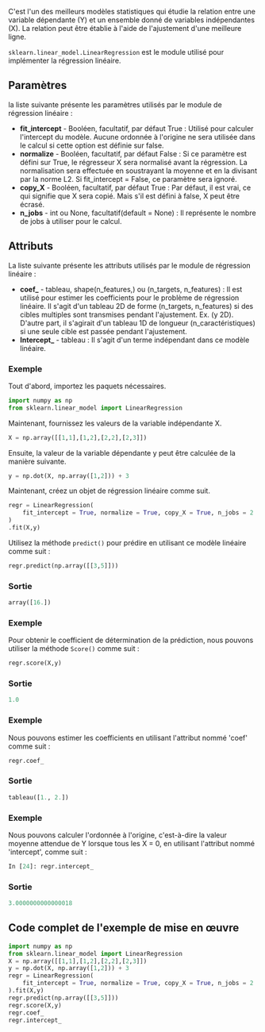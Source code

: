 C'est l'un des meilleurs modèles statistiques qui étudie la relation entre une variable dépendante (Y) et un ensemble donné de variables indépendantes (X). La relation peut être établie à l'aide de l'ajustement d'une meilleure ligne.

```sklearn.linear_model.LinearRegression``` est le module utilisé pour implémenter la régression linéaire.

## Paramètres

la liste suivante présente les paramètres utilisés par le module de régression linéaire :

- **fit_intercept** - Booléen, facultatif, par défaut True : Utilisé pour calculer l'intercept du modèle. Aucune ordonnée à l'origine ne sera utilisée dans le calcul si cette option est définie sur false.
- **normalize** - Booléen, facultatif, par défaut False : Si ce paramètre est défini sur True, le régresseur X sera normalisé avant la régression. La normalisation sera effectuée en soustrayant la moyenne et en la divisant par la norme L2. Si fit_intercept = False, ce paramètre sera ignoré.
- **copy_X** - Booléen, facultatif, par défaut True : Par défaut, il est vrai, ce qui signifie que X sera copié. Mais s'il est défini à false, X peut être écrasé.
- **n_jobs** - int ou None, facultatif(default = None) : Il représente le nombre de jobs à utiliser pour le calcul.

## Attributs

La liste suivante présente les attributs utilisés par le module de régression linéaire :

- **coef_** - tableau, shape(n_features,) ou (n_targets, n_features) : Il est utilisé pour estimer les coefficients pour le problème de régression linéaire. Il s'agit d'un tableau 2D de forme (n_targets, n_features) si des cibles multiples sont transmises pendant l'ajustement. Ex. (y 2D). D'autre part, il s'agirait d'un tableau 1D de longueur (n_caractéristiques) si une seule cible est passée pendant l'ajustement.
- **Intercept_** - tableau : Il s'agit d'un terme indépendant dans ce modèle linéaire.

### Exemple

Tout d'abord, importez les paquets nécessaires.

```python
import numpy as np
from sklearn.linear_model import LinearRegression
```

Maintenant, fournissez les valeurs de la variable indépendante X.

```python
X = np.array([[1,1],[1,2],[2,2],[2,3]])
```

Ensuite, la valeur de la variable dépendante y peut être calculée de la manière suivante.

```python
y = np.dot(X, np.array([1,2])) + 3
```

Maintenant, créez un objet de régression linéaire comme suit.

```python
regr = LinearRegression(
    fit_intercept = True, normalize = True, copy_X = True, n_jobs = 2
)
.fit(X,y)
```

Utilisez la méthode ```predict()``` pour prédire en utilisant ce modèle linéaire comme suit :

```python
regr.predict(np.array([[3,5]]))
```

### Sortie

```python
array([16.])
```

### Exemple

Pour obtenir le coefficient de détermination de la prédiction, nous pouvons utiliser la méthode ```Score()``` comme suit :

```python
regr.score(X,y)
```

### Sortie

```python
1.0
```

### Exemple

Nous pouvons estimer les coefficients en utilisant l'attribut nommé 'coef' comme suit :

```python
regr.coef_
```

### Sortie

```python
tableau([1., 2.])
```

### Exemple

Nous pouvons calculer l'ordonnée à l'origine, c'est-à-dire la valeur moyenne attendue de Y lorsque tous les X = 0, en utilisant l'attribut nommé 'intercept', comme suit :

```python
In [24]: regr.intercept_
```

### Sortie

```python
3.0000000000000018
```

## Code complet de l'exemple de mise en œuvre

```python
import numpy as np
from sklearn.linear_model import LinearRegression
X = np.array([[1,1],[1,2],[2,2],[2,3]])
y = np.dot(X, np.array([1,2])) + 3
regr = LinearRegression(
    fit_intercept = True, normalize = True, copy_X = True, n_jobs = 2
).fit(X,y)
regr.predict(np.array([[3,5]]))
regr.score(X,y)
regr.coef_
regr.intercept_
```